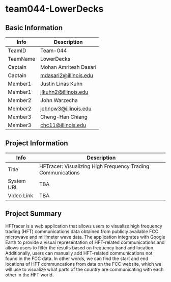 # team044-LowerDecks

## Basic Information

|   Info      |        Description     |
| ----------- | ---------------------- |
| TeamID      |        Team-044        |
| TeamName    |         LowerDecks     |
| Captain     |Mohan Amritesh Dasari   |
| Captain     |  mdasari2@illinois.edu |
| Member1     |Justin Linas Kuhn       |
| Member1     |   jlkuhn2@illinois.edu |
| Member2     |       John Warzecha    |
| Member2     |  johnpw3@illinois.edu  |
| Member3     |     Cheng-Han Chiang   |
| Member3     |  chc11@illinois.edu    |

## Project Information

|   Info      |        Description     |
| ----------- | ---------------------- |
|  Title      |       HFTracer: Visualizing High Frequency Trading Communications     |
| System URL  |      TBA    |
| Video Link  |      TBA     |

## Project Summary

HFTracer is a web application that allows users to visualize high frequency trading (HFT) communications data obtained from publicly available FCC microwave and millimeter wave data. The application integrates with Google Earth to provide a visual representation of HFT-related communications and allows users to filter the results based on frequency band and location. Additionally, users can manually add HFT-related communications not found in the FCC data. In other words, we can find the start and end locations of HFT communcations from data on the FCC website, which we will use to visualize what parts of the country are communicating with each other in the HFT world.
